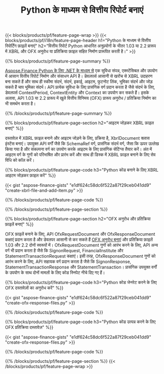 ﻿---
title: Python के माध्यम से वित्तीय रिपोर्ट बनाएं
url: /hi/python-net/create/
description:  Python कोड XBRL में वित्तीय रिपोर्ट बनाने के लिए, और OFX Python लाइब्रेरी के माध्यम से अनुरोध या प्रतिक्रिया फ़ाइलें।
---
{{< blocks/products/pf/feature-page-wrap >}}
{{< blocks/products/pf/i18n/feature-page-header h1="Python के माध्यम से वित्तीय रिपोर्टिंग फ़ाइलें बनाएं" h2="वित्तीय रिपोर्ट Python आधारित अनुप्रयोगों के भीतर 1.03 या 2.2 प्रारूप में XBRL और OFX अनुरोध या प्रतिक्रिया फ़ाइल सहित निर्माण प्रारूपित करती है।" >}}

{{% blocks/products/pf/feature-page-summary %}}

[Aspose.Finance Python के लिए .NET के माध्यम से](https://products.aspose.com/finance/python-net/) एक सुविधा संपन्न, एक्स्टेंसिबल और उपयोग में आसान वित्तीय रिपोर्ट निर्माण और संसाधन API है। डेवलपर्स आसानी से खरोंच से XBRL उदाहरण बना सकते हैं और साथ ही स्कीमा संदर्भ, संदर्भ, इकाई, आइटम, फुटनोट लिंक, भूमिका संदर्भ और जोड़ सकते हैं 
चाप भूमिका संदर्भ। API प्रत्येक सुविधा के लिए प्रासंगिक वर्ग प्रदान करता है जैसे संदर्भ के लिए, डेवलपर्स ContextPeriod, ContextEntity और Context का उपयोग कर सकते हैं। 
इसके अलावा, API 1.03 या 2.2 प्रारूप में खुले वित्तीय विनिमय (OFX) प्रारूप अनुरोध / प्रतिक्रिया निर्माण का भी समर्थन करता है।

{{% /blocks/products/pf/feature-page-summary %}}

{{% blocks/products/pf/feature-page-section h2="आइटम जोड़कर XBRL फ़ाइल बनाएं" %}}

दस्तावेज़ में XBRL फ़ाइल बनाने और आइटम जोड़ने के लिए, प्रक्रिया है, XbrlDocument क्लास इंस्टेंस बनाएं। उपयुक्त API वर्गों जैसे कि SchemaRef वर्ग, प्रासंगिक संदर्भ वर्ग, जैसा कि ऊपर उल्लेख किया गया है और संकल्पना वर्ग का उपयोग करके आइटम के लिए प्रासंगिक सेटिंग्स तैयार करें। अंत में आइटम वर्ग के गुणों को परिभाषित और प्रारंभ करें और साथ ही डिस्क में XBRL फ़ाइल बनाने के लिए सेव विधि को कॉल करें।

{{% blocks/products/pf/feature-page-code h3="Python कोड बनाने के लिए XBRL आइटम जोड़कर फ़ाइल करें" %}}

{{< gist "aspose-finance-gists" "e1df624c58dc6f522a87f29ceb041dd9" "create-xbrl-file-and-add-item.py" >}} 

{{% /blocks/products/pf/feature-page-code %}}

{{% /blocks/products/pf/feature-page-section %}}

{{% blocks/products/pf/feature-page-section h2="OFX अनुरोध और प्रतिक्रिया फ़ाइलें बनाएं" %}}


OFX फ़ाइलें बनाने के लिए, API OfxRequestDocument और OfxResponseDocument कक्षाएं प्रदान करता है और डेवलपर आसानी से कर सकते हैं [OFX अनुरोध बनाएं](https://products.aspose.com/finance/python-net/create/ofx-request/) और प्रतिक्रिया फ़ाइलें 1.03 और 2.2 दोनों स्वरूपों में। OfxRequestDocument गुणों को आरंभ करने के लिए, API अन्य वर्ग भी प्रदान करता है जैसे कि SignonRequest, FinancialInstitute और StatementTransactionRequest कक्षाएं। इसी तरह, OfxResponseDocument गुणों को आरंभ करने के लिए, API सहायक वर्ग प्रदान करता है जैसे कि SignonResponse, StatementTransactionResponse और StatementTransaction। प्रासंगिक उपयुक्त वर्गों के उपयोग के साथ दोनों मामलों के लिए कोड स्निपेट नीचे दिए गए हैं।

{{% blocks/products/pf/feature-page-code h3="Python कोड जेनरेट करने के लिए OFX दस्तावेज़ों का अनुरोध करें" %}}

{{< gist "aspose-finance-gists" "e1df624c58dc6f522a87f29ceb041dd9" "create-ofx-response-files.py" >}} 

{{% /blocks/products/pf/feature-page-code %}}

{{% blocks/products/pf/feature-page-code h3="Python कोड उत्पन्न करने के लिए OFX प्रतिक्रिया दस्तावेज़" %}}

{{< gist "aspose-finance-gists" "e1df624c58dc6f522a87f29ceb041dd9" "create-ofx-response-files.py" >}} 

{{% /blocks/products/pf/feature-page-code %}}

{{% /blocks/products/pf/feature-page-section %}}
{{< /blocks/products/pf/feature-page-wrap >}}